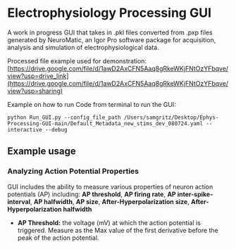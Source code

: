 # Electrophysiology Processing GUI 

A work in progress GUI that takes in .pkl files converted from .pxp files generated by NeuroMatic, an Igor Pro software package for acquisition, analysis and simulation of electrophysiological data. 

Processed file example used for demonstration: [https://drive.google.com/file/d/1awD2AxCFN5Aaq8gRkeWKjFNtOzYFbqve/view?usp=drive_link](https://drive.google.com/file/d/1awD2AxCFN5Aaq8gRkeWKjFNtOzYFbqve/view?usp=sharing) 

Example on how to run Code from terminal to run the GUI:

```
python Run_GUI.py --config_file_path /Users/samgritz/Desktop/Ephys-Processing-GUI-main/Default_Metadata_new_stims_dev_080724.yaml --interactive --debug

```

## Example usage

### Analyzing Action Potential Properties 
GUI includes the ability to measure various properties of neuron action potentials (AP) including: **AP threshold**, **AP firing rate**, **AP inter-spike-interval**, **AP halfwidth**, **AP size**, **After-Hyperpolarization size**, **After-Hyperpolarization halfwidth** 

- **AP Threshold:** the voltage (mV) at which the action potential is triggered. Measure as the Max value of the first derivative before the peak of the action potential.  















